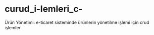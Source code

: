 # curud_i-lemleri_c-
Ürün Yönetimi: e-ticaret sisteminde ürünlerin yönetilme işlemi için crud işlemler
